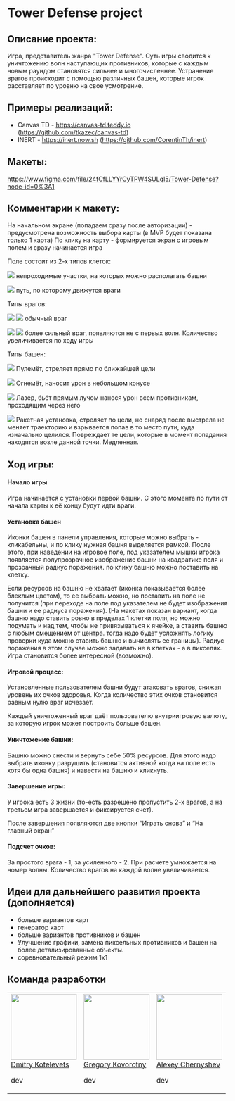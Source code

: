 # Tower Defense project

## Описание проекта:
Игра, представитель жанра "Tower Defense". Суть игры сводится к уничтожению волн наступающих противников, которые с каждым новым раундом становятся сильнее и многочисленнее. Устранение врагов происходит с помощью различных  башен, которые игрок расставляет по уровню на свое усмотрение.

## Примеры реализаций:
- Canvas TD - https://canvas-td.teddy.io (https://github.com/tkazec/canvas-td)
- INERT - https://inert.now.sh (https://github.com/CorentinTh/inert)

## Макеты:
https://www.figma.com/file/24fCfLLYYrCyTPW4SULqI5/Tower-Defense?node-id=0%3A1

## Комментарии к макету:

На начальном экране (попадаем сразу после авторизации) - предусмотрена возможность выбора карты (в MVP будет показана только 1 карта)
По клику на карту - формируется экран с игровым полем и сразу начинается игра

Поле состоит из 2-х типов клеток:

![](https://sun9-17.userapi.com/impg/_HFIpEzWQCuml4iIJWSLATr_6OSi1egN__WTvg/JZNeUiW6Qw0.jpg?size=50x50&quality=96&sign=5b29ac9c1448691f037c9df4b9e37954&type=album) непроходимые участки, на которых можно располагать башни

![](https://sun9-59.userapi.com/impg/3hEiG0IBHkmFOca4GBvo8WywsImAmw0Itv7McQ/qN27RfvtMno.jpg?size=50x50&quality=96&sign=a75dc214379547840d2383703f15a655&type=album) путь, по которому движутся враги

Типы врагов:

![](https://sun9-32.userapi.com/impg/URlw08NTUhVhKvAheg0Q-KeOg48OudlLnFocIw/DX_Fm9sUI98.jpg?size=50x80&quality=96&sign=736f6006f71f5eba7783fb94085c4ee4&type=album)  ![](https://sun9-64.userapi.com/impg/l7bGsP-Jx8Vfki37qwI60mQmdyBkKwo324y8fw/c99l9-_eSeo.jpg?size=50x80&quality=96&sign=a7f1d2299c80aad40ebc6e2954322434&type=album) обычный враг


![](https://sun9-51.userapi.com/impg/uNgY6dvrZdiQdi3T8mI6V5-M28qtPn8UsyDCpw/OGp8jR4DI3I.jpg?size=50x80&quality=96&sign=4d174a90ced8b0a1c46d81fafb10ffcf&type=album) ![](hhttps://sun9-23.userapi.com/impg/n0fvxyK0z1vAc2fpbRxrAfgbwMw6MoypHAASnw/RmGhBWjScWk.jpg?size=50x80&quality=96&sign=af34e88f650876a42227c0e36617c22b&type=album) более сильный враг, появляются не с первых волн. Количество увеличивается по ходу игры

Типы башен: 

![](https://sun9-26.userapi.com/impg/4DAprbM0PfqjjzlE1qwKTN5B6LcytmVCOQ12Zw/GUTjSqM4XjQ.jpg?size=50x50&quality=96&sign=d0692b54804c41f16d52e44a6ab2ae5c&type=album) Пулемёт, стреляет прямо по ближайшей цели

![](https://sun9-4.userapi.com/impg/YMHdOxJ9qhPOCfG_k_4MlJHBPD0ZRS6X0HX2Hw/ktIeYD26u9c.jpg?size=50x50&quality=96&sign=6acf29997de22cfbf778547db1fb19c0&type=album) Огнемёт, наносит урон в небольшом конусе

![](https://sun9-28.userapi.com/impg/qDqdTL5Heor9ZKNrdVfFbQUVo41CjPcYC-LR5g/znfoQaRVWKM.jpg?size=50x50&quality=96&sign=eda3f4282839ede4552c5d55b201424b&type=album) Лазер, бьёт прямым лучом нанося урон всем противникам, проходящим через него

![](https://sun9-39.userapi.com/impg/oR8pvo5E0dqnp5hyrVfBnhFiWljR0pK5-XYzlA/HlaZe0q10Fc.jpg?size=50x50&quality=96&sign=5aa13a39318d71a4ad2e696aea5ced81&type=album) Ракетная установка, стреляет по цели, но снаряд после выстрела не меняет траекторию и взрывается попав в то место пути, куда изначально целился. Повреждает те цели, которые в момент попадания находятся возле данной точки. Медленная.

## Ход игры:
#### Начало игры
Игра начинается с установки первой башни. С этого момента по пути от начала карты к её концу будут идти враги. 

#### Установка башен
Иконки башен в панели управления, которые можно выбрать - кликабельны, и по клику нужная башня выделяется рамкой. После этого, при наведении на игровое поле, под указателем мышки игрока появляется полупрозрачное изображение башни на квадратике поля и прозрачный радиус поражения. по клику башню можно поставить на клетку.

Если ресурсов на башню не хватает (иконка показывается более блеклым цветом), то ее выбрать можно, но поставить на поле не получится (при переходе на поле под указателем не будет изображения башни и ее радиуса поражения).
(На макетах показан вариант, когда башню надо ставить ровно в пределах 1 клетки поля, но можно подумать и над тем, чтобы не привязываться к ячейке, а ставить башню с любым смещением от центра. тогда надо будет усложнять логику проверки куда можно ставить башню и вычислять ее границы). Радиус поражения в этом случае можно задавать не в клетках - а в пикселях. Игра становится более интересной (возможно).

#### Игровой процесс:
Установленные пользователем башни будут атаковать врагов, снижая уровень их очков здоровья. Когда количество этих очков становится равным нулю враг исчезает. 

Каждый уничтоженный враг даёт пользователю внутриигровую валюту, за которую игрок может построить больше башен. 

#### Уничтожение башни:

Башню можно снести и вернуть себе 50% ресурсов. Для этого надо выбрать иконку разрушить (становится активной когда на поле есть хотя бы одна башня) и навести на башню и кликнуть.

#### Завершение игры:
У игрока есть 3 жизни (то-есть разрешено пропустить 2-х врагов, а на третьем игра завершается и фиксируется счет).

После завершения появляются две кнопки “Играть снова” и “На главный экран”


#### Подсчет очков:
За простого врага - 1, за усиленного - 2. При расчете умножается на номер волны.
Количество врагов на каждой волне увеличивается.

## Идеи для дальнейшего развития проекта (дополняется)
- больше вариантов карт
- генератор карт
- больше вариантов противников и башен
- Улучшение графики, замена пиксельных противников и башен на более детализированные объекты.
- соревновательный режим 1х1

## Команда разработки

<table align="center">
  <tbody>
    <tr>
      <td valign="top">
        <img width="150" height="150" src="https://ca.slack-edge.com/TPV9DP0N4-U01BDSXHZDZ-3709aab91b77-512">
        <br>
        <a href="https://github.com/Kezzeret">Dmitry Kotelevets</a>
        <br>
        <p>dev</p>
      </td>
      <td valign="top">
        <img width="150" height="150" src="https://ca.slack-edge.com/TPV9DP0N4-U01B6UW0LKY-d6d64d6756ca-512">
        <br>
        <a href="https://github.com/greyforce">Gregory Kovorotny</a>
        <br>
        <p>dev</p>
      </td>
      <td valign="top">
        <img width="150" height="150" src="https://ca.slack-edge.com/TPV9DP0N4-U01GT4G40BZ-07a4a7c07ea8-512">
        <br>
        <a href="https://github.com/Diamis">Alexey Chernyshev</a>
        <br>
        <p>dev</p>
      </td>
     </tr>
  </tbody>
</table>
